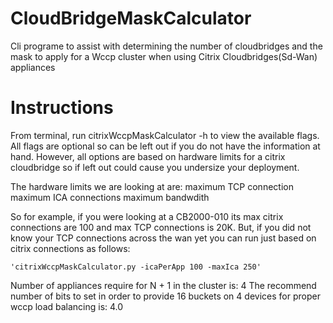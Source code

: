 # CloudBridgeMaskCalculator
Cli programe to assist with determining the number of cloudbridges and the mask to apply for a Wccp cluster when using Citrix Cloudbridges(Sd-Wan) appliances

# Instructions

From terminal, run citrixWccpMaskCalculator -h to view the available flags.  All flags are optional so can be left out if you do not have the information at hand.  However, all options are based on hardware limits for a citrix cloudbridge so if left out could cause you undersize your deployment.

The hardware limits we are looking at are:
maximum TCP connection
maximum ICA connections
maximum bandwdith

So for example, if you were looking at a CB2000-010 its max citrix connections are 100 and max TCP connections is 20K.  But, if you did not know your TCP connections across the wan yet you can run just based on citrix connections as follows:

    'citrixWccpMaskCalculator.py -icaPerApp 100 -maxIca 250'

Number of appliances require for N + 1 in the cluster is: 4
The recommend number of bits to set in order to provide 16 buckets on 4 devices for proper wccp load balancing is: 4.0
